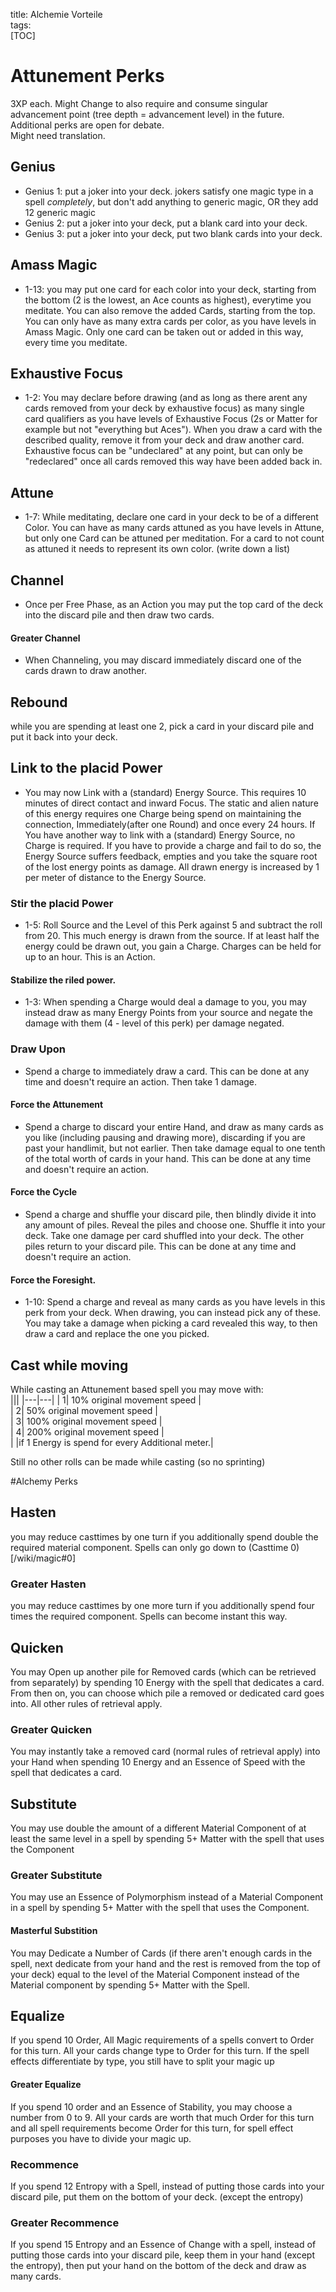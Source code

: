 title: Alchemie Vorteile  
tags:   
[TOC]
# Attunement Perks
3XP each. Might Change to also require and consume singular advancement point (tree depth = advancement level) in the future.  
Additional perks are open for debate.  
Might need translation.  
## Genius
* Genius 1: put a joker into your deck. jokers satisfy one magic type in a spell _completely_, but don't add anything to generic magic, OR they add 12 generic magic  
* Genius 2: put a joker into your deck, put a blank card into your deck.  
* Genius 3: put a joker into your deck, put two blank cards into your deck.  
## Amass Magic
* 1-13: you may put one card for each color into your deck, starting from the bottom (2 is the lowest, an Ace counts as highest), everytime you meditate. You can also remove the added Cards, starting from the top. You can only have as many extra cards per color, as you have levels in Amass Magic. Only one card can be taken out or added in this way, every time you meditate.  
## Exhaustive Focus
* 1-2: You may declare before drawing (and as long as there arent any cards removed from your deck by exhaustive focus) as many single card qualifiers as you have levels of Exhaustive Focus (2s or Matter for example but not "everything but Aces"). When you draw a card with the described quality, remove it from your deck and draw another card. Exhaustive focus can be "undeclared" at any point, but can only be "redeclared" once all cards removed this way have been added back in.  
## Attune
* 1-7: While meditating, declare one card in your deck to be of a different Color. You can have as many cards attuned as you have levels in Attune, but only one Card can be attuned per meditation. For a card to not count as attuned it needs to represent its own color. (write down a list)  
## Channel
* Once per Free Phase, as an Action you may put the top card of the deck into the discard pile and then draw two cards.  
#### Greater Channel
* When Channeling, you may discard immediately discard one of the cards drawn to draw another.
## Rebound
while you are spending at least one 2, pick a card in your discard pile and put it back into your deck.  
## Link to the placid Power
* You may now Link with a (standard) Energy Source. This requires 10 minutes of direct contact and inward Focus. The static and alien nature of this energy requires one Charge being spend on maintaining the connection, Immediately(after one Round) and once every 24 hours. If You have another way to link with a (standard) Energy Source, no Charge is required.
If you have to provide a charge and fail to do so, the Energy Source suffers feedback, empties and you take the square root of the lost energy points as damage. All drawn energy is increased by 1 per meter of distance to the Energy Source.
### Stir the placid Power
* 1-5: Roll Source and the Level of this Perk against 5 and subtract the roll from 20. This much energy is drawn from the source. If at least half the energy could be drawn out, you gain a Charge. Charges can be held for up to an hour. This is an Action.
#### Stabilize the riled power.
* 1-3: When spending a Charge would deal a damage to you, you may instead draw as many Energy Points from your source and negate the damage with them (4 - level of this perk) per damage negated.
### Draw Upon
* Spend a charge to immediately draw a card. This can be done at any time and doesn't require an action. Then take 1 damage.
#### Force the Attunement
* Spend a charge to discard your entire Hand, and draw as many cards as you like (including pausing and drawing more), discarding if you are past your handlimit, but not earlier. Then take damage equal to one tenth of the total worth of cards in your hand. This can be done at any time and doesn't require an action.  
#### Force the Cycle
* Spend a charge and shuffle your discard pile, then blindly divide it into any amount of piles. Reveal the piles and choose one. Shuffle it into your deck. Take one damage per card shuffled into your deck. The other piles return to your discard pile. This can be done at any time and doesn't require an action.   
#### Force the Foresight.
* 1-10: Spend a charge and reveal as many cards as you have levels in this perk from your deck. When drawing, you can instead pick any of these. You may take a damage when picking a card revealed this way, to then draw a card and replace the one you picked.


## Cast while moving  
While casting an Attunement based spell you may move with:  
|||
|---|---|
| 1| 10% original movement speed |   
| 2| 50% original movement speed |  
| 3| 100% original movement speed |    
| 4| 200% original movement speed |    
| |if 1 Energy is spend for every Additional meter.|  

Still no other rolls can be made while casting (so no sprinting)


#Alchemy Perks
## Hasten
you may reduce casttimes by one turn if you additionally spend double the required material component. Spells can only go down to (Casttime 0)[/wiki/magic#0] 
### Greater Hasten
you may reduce casttimes by one more turn if you additionally spend four times the required component. Spells can become instant this way.
## Quicken
You may Open up another pile for Removed cards (which can be retrieved from separately) by spending 10 Energy with the spell that dedicates a card. From then on, you can choose which pile a removed or dedicated card goes into. All other rules of retrieval apply.  
### Greater Quicken
You may instantly take a removed card (normal rules of retrieval apply) into your Hand when spending 10 Energy and an Essence of Speed with the spell that dedicates a card.  
## Substitute
You may use double the amount of a different Material Component of at least the same level in a spell by spending 5+ Matter with the spell that uses the Component  
### Greater Substitute
You may use an Essence of Polymorphism instead of a Material Component in a spell by spending 5+ Matter with the spell that uses the Component.  
#### Masterful Substition
You may Dedicate a Number of Cards (if there aren't enough cards in the spell, next dedicate from your hand and the rest is removed from the top of your deck) equal to the level of the Material Component instead of the Material component by spending 5+ Matter with the Spell.
## Equalize
If you spend 10 Order, All Magic requirements of a spells convert to Order for this turn. All your cards change type to Order for this turn. If the spell effects differentiate by type, you still have to split your magic up  
#### Greater Equalize
If you spend 10 order and an Essence of Stability, you may choose a number from 0 to 9. All your cards are worth that much Order for this turn and all spell requirements become Order for this turn, for spell effect purposes you have to divide your magic up.  
### Recommence
If you spend 12 Entropy with a Spell, instead of putting those cards into your discard pile, put them on the bottom of your deck. (except the entropy)  
### Greater Recommence
If you spend 15 Entropy and an Essence of Change with a spell, instead of putting those cards into your discard pile, keep them in your hand (except the entropy), then put your hand on the bottom of the deck and draw as many cards.
